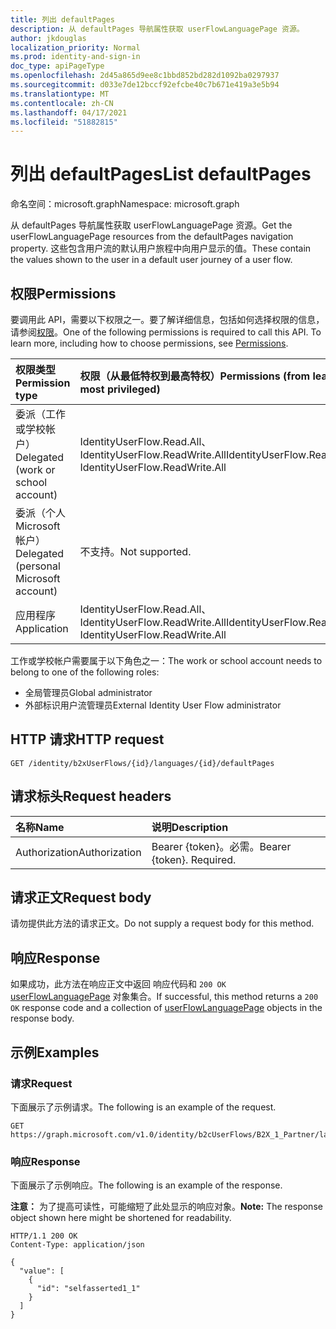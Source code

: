 ```yaml
---
title: 列出 defaultPages
description: 从 defaultPages 导航属性获取 userFlowLanguagePage 资源。
author: jkdouglas
localization_priority: Normal
ms.prod: identity-and-sign-in
doc_type: apiPageType
ms.openlocfilehash: 2d45a865d9ee8c1bbd852bd282d1092ba0297937
ms.sourcegitcommit: d033e7de12bccf92efcbe40c7b671e419a3e5b94
ms.translationtype: MT
ms.contentlocale: zh-CN
ms.lasthandoff: 04/17/2021
ms.locfileid: "51882815"
---
```

# <a name="list-defaultpages"></a><span data-ttu-id="7c3a8-103">列出 defaultPages</span><span class="sxs-lookup"><span data-stu-id="7c3a8-103">List defaultPages</span></span>

<span data-ttu-id="7c3a8-104">命名空间：microsoft.graph</span><span class="sxs-lookup"><span data-stu-id="7c3a8-104">Namespace: microsoft.graph</span></span>

<span data-ttu-id="7c3a8-105">从 defaultPages 导航属性获取 userFlowLanguagePage 资源。</span><span class="sxs-lookup"><span data-stu-id="7c3a8-105">Get the userFlowLanguagePage resources from the defaultPages navigation property.</span></span> <span data-ttu-id="7c3a8-106">这些包含用户流的默认用户旅程中向用户显示的值。</span><span class="sxs-lookup"><span data-stu-id="7c3a8-106">These contain the values shown to the user in a default user journey of a user flow.</span></span>

## <a name="permissions"></a><span data-ttu-id="7c3a8-107">权限</span><span class="sxs-lookup"><span data-stu-id="7c3a8-107">Permissions</span></span>

<span data-ttu-id="7c3a8-p102">要调用此 API，需要以下权限之一。要了解详细信息，包括如何选择权限的信息，请参阅[权限](/graph/permissions-reference)。</span><span class="sxs-lookup"><span data-stu-id="7c3a8-p102">One of the following permissions is required to call this API. To learn more, including how to choose permissions, see [Permissions](/graph/permissions-reference).</span></span>

|<span data-ttu-id="7c3a8-110">权限类型</span><span class="sxs-lookup"><span data-stu-id="7c3a8-110">Permission type</span></span>      | <span data-ttu-id="7c3a8-111">权限（从最低特权到最高特权）</span><span class="sxs-lookup"><span data-stu-id="7c3a8-111">Permissions (from least to most privileged)</span></span>              |
|:--------------------|:---------------------------------------------------------|
|<span data-ttu-id="7c3a8-112">委派（工作或学校帐户）</span><span class="sxs-lookup"><span data-stu-id="7c3a8-112">Delegated (work or school account)</span></span>|<span data-ttu-id="7c3a8-113">IdentityUserFlow.Read.All、IdentityUserFlow.ReadWrite.All</span><span class="sxs-lookup"><span data-stu-id="7c3a8-113">IdentityUserFlow.Read.All, IdentityUserFlow.ReadWrite.All</span></span>|
|<span data-ttu-id="7c3a8-114">委派（个人 Microsoft 帐户）</span><span class="sxs-lookup"><span data-stu-id="7c3a8-114">Delegated (personal Microsoft account)</span></span>| <span data-ttu-id="7c3a8-115">不支持。</span><span class="sxs-lookup"><span data-stu-id="7c3a8-115">Not supported.</span></span>|
|<span data-ttu-id="7c3a8-116">应用程序</span><span class="sxs-lookup"><span data-stu-id="7c3a8-116">Application</span></span>|<span data-ttu-id="7c3a8-117">IdentityUserFlow.Read.All、IdentityUserFlow.ReadWrite.All</span><span class="sxs-lookup"><span data-stu-id="7c3a8-117">IdentityUserFlow.Read.All, IdentityUserFlow.ReadWrite.All</span></span>|

<span data-ttu-id="7c3a8-118">工作或学校帐户需要属于以下角色之一：</span><span class="sxs-lookup"><span data-stu-id="7c3a8-118">The work or school account needs to belong to one of the following roles:</span></span>

* <span data-ttu-id="7c3a8-119">全局管理员</span><span class="sxs-lookup"><span data-stu-id="7c3a8-119">Global administrator</span></span>
* <span data-ttu-id="7c3a8-120">外部标识用户流管理员</span><span class="sxs-lookup"><span data-stu-id="7c3a8-120">External Identity User Flow administrator</span></span>

## <a name="http-request"></a><span data-ttu-id="7c3a8-121">HTTP 请求</span><span class="sxs-lookup"><span data-stu-id="7c3a8-121">HTTP request</span></span>

<!-- {
  "blockType": "ignored"
}
-->

``` http
GET /identity/b2xUserFlows/{id}/languages/{id}/defaultPages
```

## <a name="request-headers"></a><span data-ttu-id="7c3a8-122">请求标头</span><span class="sxs-lookup"><span data-stu-id="7c3a8-122">Request headers</span></span>

|<span data-ttu-id="7c3a8-123">名称</span><span class="sxs-lookup"><span data-stu-id="7c3a8-123">Name</span></span>|<span data-ttu-id="7c3a8-124">说明</span><span class="sxs-lookup"><span data-stu-id="7c3a8-124">Description</span></span>|
|:---|:---|
|<span data-ttu-id="7c3a8-125">Authorization</span><span class="sxs-lookup"><span data-stu-id="7c3a8-125">Authorization</span></span>|<span data-ttu-id="7c3a8-p103">Bearer {token}。必需。</span><span class="sxs-lookup"><span data-stu-id="7c3a8-p103">Bearer {token}. Required.</span></span>|

## <a name="request-body"></a><span data-ttu-id="7c3a8-128">请求正文</span><span class="sxs-lookup"><span data-stu-id="7c3a8-128">Request body</span></span>

<span data-ttu-id="7c3a8-129">请勿提供此方法的请求正文。</span><span class="sxs-lookup"><span data-stu-id="7c3a8-129">Do not supply a request body for this method.</span></span>

## <a name="response"></a><span data-ttu-id="7c3a8-130">响应</span><span class="sxs-lookup"><span data-stu-id="7c3a8-130">Response</span></span>

<span data-ttu-id="7c3a8-131">如果成功，此方法在响应正文中返回 响应代码和 `200 OK` [userFlowLanguagePage](../resources/userflowlanguagepage.md) 对象集合。</span><span class="sxs-lookup"><span data-stu-id="7c3a8-131">If successful, this method returns a `200 OK` response code and a collection of [userFlowLanguagePage](../resources/userflowlanguagepage.md) objects in the response body.</span></span>

## <a name="examples"></a><span data-ttu-id="7c3a8-132">示例</span><span class="sxs-lookup"><span data-stu-id="7c3a8-132">Examples</span></span>

### <a name="request"></a><span data-ttu-id="7c3a8-133">请求</span><span class="sxs-lookup"><span data-stu-id="7c3a8-133">Request</span></span>

<span data-ttu-id="7c3a8-134">下面展示了示例请求。</span><span class="sxs-lookup"><span data-stu-id="7c3a8-134">The following is an example of the request.</span></span>

<!-- {
  "blockType": "request",
  "name": "get_userflowlanguagepage_1"
}
-->

``` http
GET https://graph.microsoft.com/v1.0/identity/b2cUserFlows/B2X_1_Partner/languages/en/defaultPages
```

### <a name="response"></a><span data-ttu-id="7c3a8-135">响应</span><span class="sxs-lookup"><span data-stu-id="7c3a8-135">Response</span></span>

<span data-ttu-id="7c3a8-136">下面展示了示例响应。</span><span class="sxs-lookup"><span data-stu-id="7c3a8-136">The following is an example of the response.</span></span>

<span data-ttu-id="7c3a8-137">**注意：** 为了提高可读性，可能缩短了此处显示的响应对象。</span><span class="sxs-lookup"><span data-stu-id="7c3a8-137">**Note:** The response object shown here might be shortened for readability.</span></span>
<!-- {
  "blockType": "response",
  "truncated": true,
  "@odata.type": "Collection(microsoft.graph.userFlowLanguagePage)"
}
-->

``` http
HTTP/1.1 200 OK
Content-Type: application/json

{
  "value": [
    {
      "id": "selfasserted1_1"
    }
  ]
}
```
